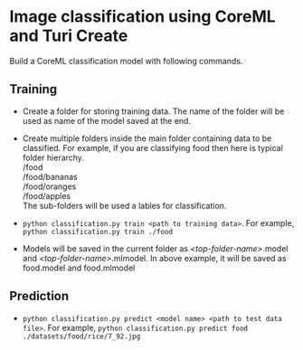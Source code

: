 # Image classification using CoreML and Turi Create

Build a CoreML classification model with following commands.

## Training

- Create a folder for storing training data. The name of the folder will be used as name of the model saved at the end.
- Create multiple folders inside the main folder containing data to be classified. For example, if you are classifying food then here is typical folder hierarchy. \
/food \
/food/bananas \
/food/oranges \
/food/apples \
The sub-folders will be used a lables for classification.

- `python classification.py train <path to training data>`. For example, `python classification.py train ./food`
- Models will be saved in the current folder as *\<top-folder-name\>*.model and *\<top-folder-name\>*.mlmodel. In above example, it will be saved as food.model and food.mlmodel

## Prediction
- `python classification.py predict <model name> <path to test data file>`. For example,
`python classification.py predict food ./datasets/food/rice/7_92.jpg`
